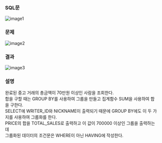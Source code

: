 ### SQL문
![image1](https://user-images.githubusercontent.com/123911778/262595557-e32012c2-90c8-49b9-a5fe-1db4274a11ae.PNG)

### 문제  
![image2](https://user-images.githubusercontent.com/123911778/262595563-2b7cf4c1-c121-4716-8fd9-c14f42d2138e.PNG)

### 결과
![image3](https://user-images.githubusercontent.com/123911778/262595550-8620bef1-3e02-4f51-aef3-143aa74356cc.PNG)

### 설명
완료된 중고 거래의 총금액이 70만원 이상인 사람을 조회한다.           
합을 구할 때는 GROUP BY를 사용하여 그룹을 만들고 집계함수 SUM을 사용하여 합을 구한다.           
SELECT에 WRITER_ID와 NICKNAME이 출력되기 때문에 GROUP BY에도 이 두 가지를 사용하여 그룹화를 한다.           
PRICE의 합을 TOTAL_SALES로 출력하고 이 값이 700000 이상인 그룹을 출력하는데           
그룹화된 데이터의 조건문은 WHERE이 아닌 HAVING에 작성한다.           
